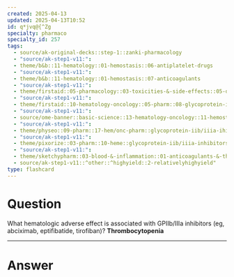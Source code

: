 ```yaml
---
created: 2025-04-13
updated: 2025-04-13T10:52
id: q*jvq@{^Zg
specialty: pharmaco
specialty_id: 257
tags:
  - source/ak-original-decks::step-1::zanki-pharmacology
  - "source/ak-step1-v11:": 
  - theme/b&b::11-hematology::01-hemostasis::06-antiplatelet-drugs
  - "source/ak-step1-v11:": 
  - theme/b&b::11-hematology::01-hemostasis::07-anticoagulants
  - "source/ak-step1-v11:": 
  - theme/firstaid::05-pharmacology::03-toxicities-&-side-effects::05-drug-reactions---hematologic
  - "source/ak-step1-v11:": 
  - theme/firstaid::10-hematology-oncology::05-pharm::08-glycoprotein-iib/iiia-inhibitors
  - "source/ak-step1-v11:": 
  - source/ome-banner::basic-science::13-hematology-oncology::11-hemostasis
  - "source/ak-step1-v11:": 
  - theme/physeo::09-pharm::17-hem/onc-pharm::glycoprotein-iib/iiia-ihibitors
  - "source/ak-step1-v11:": 
  - theme/pixorize::03-pharm::10-heme::glycoprotein-iib/iiia-inhibitors
  - "source/ak-step1-v11:": 
  - theme/sketchypharm::03-blood-&-inflammation::01-anticoagulants-&-thrombolytics::03-antiplatelet-agents
  - source/ak-step1-v11::^other::^highyield::2-relativelyhighyield"
type: flashcard
---
```


# Question
What hematologic adverse effect is associated with GPIIb/IIIa inhibitors (eg, abciximab, eptifibatide, tirofiban)?    **Thrombocytopenia**

---

# Answer
